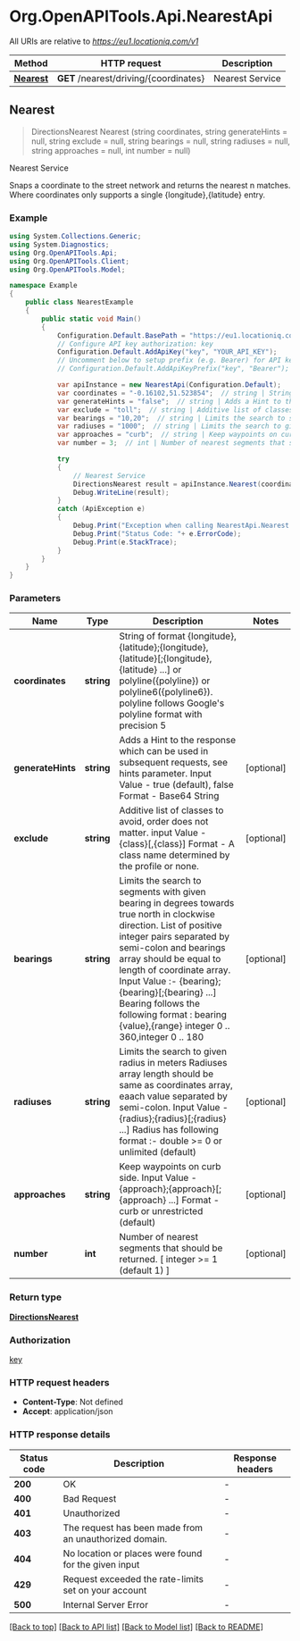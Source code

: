 # Org.OpenAPITools.Api.NearestApi

All URIs are relative to *https://eu1.locationiq.com/v1*

Method | HTTP request | Description
------------- | ------------- | -------------
[**Nearest**](NearestApi.md#nearest) | **GET** /nearest/driving/{coordinates} | Nearest Service



## Nearest

> DirectionsNearest Nearest (string coordinates, string generateHints = null, string exclude = null, string bearings = null, string radiuses = null, string approaches = null, int number = null)

Nearest Service

Snaps a coordinate to the street network and returns the nearest n matches. Where coordinates only supports a single {longitude},{latitude} entry.

### Example

```csharp
using System.Collections.Generic;
using System.Diagnostics;
using Org.OpenAPITools.Api;
using Org.OpenAPITools.Client;
using Org.OpenAPITools.Model;

namespace Example
{
    public class NearestExample
    {
        public static void Main()
        {
            Configuration.Default.BasePath = "https://eu1.locationiq.com/v1";
            // Configure API key authorization: key
            Configuration.Default.AddApiKey("key", "YOUR_API_KEY");
            // Uncomment below to setup prefix (e.g. Bearer) for API key, if needed
            // Configuration.Default.AddApiKeyPrefix("key", "Bearer");

            var apiInstance = new NearestApi(Configuration.Default);
            var coordinates = "-0.16102,51.523854";  // string | String of format {longitude},{latitude};{longitude},{latitude}[;{longitude},{latitude} ...] or polyline({polyline}) or polyline6({polyline6}). polyline follows Google's polyline format with precision 5
            var generateHints = "false";  // string | Adds a Hint to the response which can be used in subsequent requests, see hints parameter. Input Value - true (default), false Format - Base64 String (optional) 
            var exclude = "toll";  // string | Additive list of classes to avoid, order does not matter. input Value - {class}[,{class}] Format - A class name determined by the profile or none. (optional) 
            var bearings = "10,20";  // string | Limits the search to segments with given bearing in degrees towards true north in clockwise direction. List of positive integer pairs separated by semi-colon and bearings array should be equal to length of coordinate array. Input Value :- {bearing};{bearing}[;{bearing} ...] Bearing follows the following format : bearing {value},{range} integer 0 .. 360,integer 0 .. 180 (optional) 
            var radiuses = "1000";  // string | Limits the search to given radius in meters Radiuses array length should be same as coordinates array, eaach value separated by semi-colon. Input Value - {radius};{radius}[;{radius} ...] Radius has following format :- double >= 0 or unlimited (default) (optional) 
            var approaches = "curb";  // string | Keep waypoints on curb side. Input Value - {approach};{approach}[;{approach} ...] Format - curb or unrestricted (default) (optional) 
            var number = 3;  // int | Number of nearest segments that should be returned. [ integer >= 1 (default 1) ] (optional) 

            try
            {
                // Nearest Service
                DirectionsNearest result = apiInstance.Nearest(coordinates, generateHints, exclude, bearings, radiuses, approaches, number);
                Debug.WriteLine(result);
            }
            catch (ApiException e)
            {
                Debug.Print("Exception when calling NearestApi.Nearest: " + e.Message );
                Debug.Print("Status Code: "+ e.ErrorCode);
                Debug.Print(e.StackTrace);
            }
        }
    }
}
```

### Parameters


Name | Type | Description  | Notes
------------- | ------------- | ------------- | -------------
 **coordinates** | **string**| String of format {longitude},{latitude};{longitude},{latitude}[;{longitude},{latitude} ...] or polyline({polyline}) or polyline6({polyline6}). polyline follows Google&#39;s polyline format with precision 5 | 
 **generateHints** | **string**| Adds a Hint to the response which can be used in subsequent requests, see hints parameter. Input Value - true (default), false Format - Base64 String | [optional] 
 **exclude** | **string**| Additive list of classes to avoid, order does not matter. input Value - {class}[,{class}] Format - A class name determined by the profile or none. | [optional] 
 **bearings** | **string**| Limits the search to segments with given bearing in degrees towards true north in clockwise direction. List of positive integer pairs separated by semi-colon and bearings array should be equal to length of coordinate array. Input Value :- {bearing};{bearing}[;{bearing} ...] Bearing follows the following format : bearing {value},{range} integer 0 .. 360,integer 0 .. 180 | [optional] 
 **radiuses** | **string**| Limits the search to given radius in meters Radiuses array length should be same as coordinates array, eaach value separated by semi-colon. Input Value - {radius};{radius}[;{radius} ...] Radius has following format :- double &gt;&#x3D; 0 or unlimited (default) | [optional] 
 **approaches** | **string**| Keep waypoints on curb side. Input Value - {approach};{approach}[;{approach} ...] Format - curb or unrestricted (default) | [optional] 
 **number** | **int**| Number of nearest segments that should be returned. [ integer &gt;&#x3D; 1 (default 1) ] | [optional] 

### Return type

[**DirectionsNearest**](DirectionsNearest.md)

### Authorization

[key](../README.md#key)

### HTTP request headers

- **Content-Type**: Not defined
- **Accept**: application/json

### HTTP response details
| Status code | Description | Response headers |
|-------------|-------------|------------------|
| **200** | OK |  -  |
| **400** | Bad Request |  -  |
| **401** | Unauthorized |  -  |
| **403** | The request has been made from an unauthorized domain. |  -  |
| **404** | No location or places were found for the given input |  -  |
| **429** | Request exceeded the rate-limits set on your account |  -  |
| **500** | Internal Server Error |  -  |

[[Back to top]](#)
[[Back to API list]](../README.md#documentation-for-api-endpoints)
[[Back to Model list]](../README.md#documentation-for-models)
[[Back to README]](../README.md)

